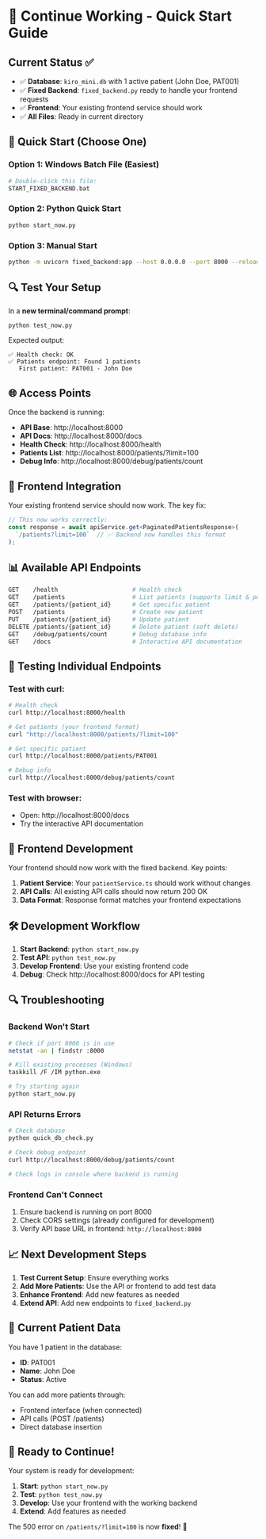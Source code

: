 # 🚀 Continue Working - Quick Start Guide

## Current Status ✅

- ✅ **Database**: `kiro_mini.db` with 1 active patient (John Doe, PAT001)
- ✅ **Fixed Backend**: `fixed_backend.py` ready to handle your frontend requests
- ✅ **Frontend**: Your existing frontend service should work
- ✅ **All Files**: Ready in current directory

## 🎯 Quick Start (Choose One)

### Option 1: Windows Batch File (Easiest)
```bash
# Double-click this file:
START_FIXED_BACKEND.bat
```

### Option 2: Python Quick Start
```bash
python start_now.py
```

### Option 3: Manual Start
```bash
python -m uvicorn fixed_backend:app --host 0.0.0.0 --port 8000 --reload
```

## 🔍 Test Your Setup

In a **new terminal/command prompt**:
```bash
python test_now.py
```

Expected output:
```
✅ Health check: OK
✅ Patients endpoint: Found 1 patients
   First patient: PAT001 - John Doe
```

## 🌐 Access Points

Once the backend is running:

- **API Base**: http://localhost:8000
- **API Docs**: http://localhost:8000/docs
- **Health Check**: http://localhost:8000/health
- **Patients List**: http://localhost:8000/patients/?limit=100
- **Debug Info**: http://localhost:8000/debug/patients/count

## 🎨 Frontend Integration

Your existing frontend service should now work. The key fix:

```typescript
// This now works correctly:
const response = await apiService.get<PaginatedPatientsResponse>(
  `/patients?limit=100`  // ✅ Backend now handles this format
);
```

## 📊 Available API Endpoints

```bash
GET    /health                     # Health check
GET    /patients                   # List patients (supports limit & per_page)
GET    /patients/{patient_id}      # Get specific patient  
POST   /patients                   # Create new patient
PUT    /patients/{patient_id}      # Update patient
DELETE /patients/{patient_id}      # Delete patient (soft delete)
GET    /debug/patients/count       # Debug database info
GET    /docs                       # Interactive API documentation
```

## 🔧 Testing Individual Endpoints

### Test with curl:
```bash
# Health check
curl http://localhost:8000/health

# Get patients (your frontend format)
curl "http://localhost:8000/patients/?limit=100"

# Get specific patient
curl http://localhost:8000/patients/PAT001

# Debug info
curl http://localhost:8000/debug/patients/count
```

### Test with browser:
- Open: http://localhost:8000/docs
- Try the interactive API documentation

## 📱 Frontend Development

Your frontend should now work with the fixed backend. Key points:

1. **Patient Service**: Your `patientService.ts` should work without changes
2. **API Calls**: All existing API calls should now return 200 OK
3. **Data Format**: Response format matches your frontend expectations

## 🛠️ Development Workflow

1. **Start Backend**: `python start_now.py`
2. **Test API**: `python test_now.py` 
3. **Develop Frontend**: Use your existing frontend code
4. **Debug**: Check http://localhost:8000/docs for API testing

## 🔍 Troubleshooting

### Backend Won't Start
```bash
# Check if port 8000 is in use
netstat -an | findstr :8000

# Kill existing processes (Windows)
taskkill /F /IM python.exe

# Try starting again
python start_now.py
```

### API Returns Errors
```bash
# Check database
python quick_db_check.py

# Check debug endpoint
curl http://localhost:8000/debug/patients/count

# Check logs in console where backend is running
```

### Frontend Can't Connect
1. Ensure backend is running on port 8000
2. Check CORS settings (already configured for development)
3. Verify API base URL in frontend: `http://localhost:8000`

## 📈 Next Development Steps

1. **Test Current Setup**: Ensure everything works
2. **Add More Patients**: Use the API or frontend to add test data
3. **Enhance Frontend**: Add new features as needed
4. **Extend API**: Add new endpoints to `fixed_backend.py`

## 🎯 Current Patient Data

You have 1 patient in the database:
- **ID**: PAT001
- **Name**: John Doe
- **Status**: Active

You can add more patients through:
- Frontend interface (when connected)
- API calls (POST /patients)
- Direct database insertion

## 🚀 Ready to Continue!

Your system is ready for development:

1. **Start**: `python start_now.py`
2. **Test**: `python test_now.py`
3. **Develop**: Use your frontend with the working backend
4. **Extend**: Add features as needed

The 500 error on `/patients/?limit=100` is now **fixed**! 🎉